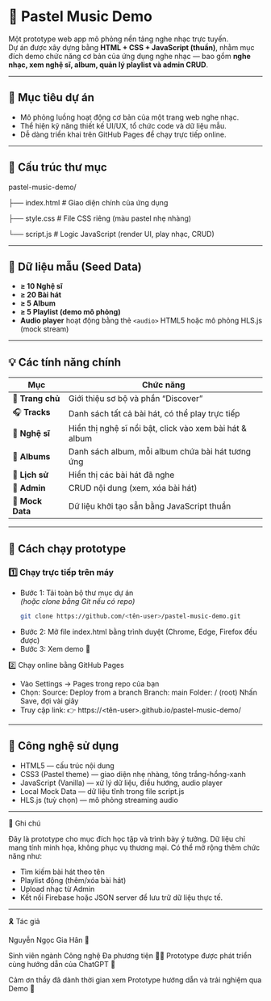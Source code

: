 # 🌸 Pastel Music Demo

Một prototype web app mô phỏng nền tảng nghe nhạc trực tuyến.  
Dự án được xây dựng bằng **HTML + CSS + JavaScript (thuần)**, nhằm mục đích demo chức năng cơ bản của ứng dụng nghe nhạc — bao gồm **nghe nhạc, xem nghệ sĩ, album, quản lý playlist và admin CRUD**.

---

## 🎯 Mục tiêu dự án

- Mô phỏng luồng hoạt động cơ bản của một trang web nghe nhạc.
- Thể hiện kỹ năng thiết kế UI/UX, tổ chức code và dữ liệu mẫu.
- Dễ dàng triển khai trên GitHub Pages để chạy trực tiếp online.

---

## 🧩 Cấu trúc thư mục

pastel-music-demo/

├── index.html # Giao diện chính của ứng dụng

├── style.css # File CSS riêng (màu pastel nhẹ nhàng)

└── script.js # Logic JavaScript (render UI, play nhạc, CRUD)


---

## 🎵 Dữ liệu mẫu (Seed Data)

- **≥ 10 Nghệ sĩ**
- **≥ 20 Bài hát**
- **≥ 5 Album**
- **≥ 5 Playlist (demo mô phỏng)**
- **Audio player** hoạt động bằng thẻ `<audio>` HTML5 hoặc mô phỏng HLS.js (mock stream)

---

## 💡 Các tính năng chính

| Mục | Chức năng |
|-----|------------|
| 🌸 **Trang chủ** | Giới thiệu sơ bộ và phần “Discover” |
| 🎧 **Tracks** | Danh sách tất cả bài hát, có thể play trực tiếp |
| 🎤 **Nghệ sĩ** | Hiển thị nghệ sĩ nổi bật, click vào xem bài hát & album |
| 💽 **Albums** | Danh sách album, mỗi album chứa bài hát tương ứng |
| 📜 **Lịch sử** | Hiển thị các bài hát đã nghe |
| 🧾 **Admin** | CRUD nội dung (xem, xóa bài hát) |
| 🧠 **Mock Data** | Dữ liệu khởi tạo sẵn bằng JavaScript thuần |

---

## 🚀 Cách chạy prototype

### 1️⃣ Chạy trực tiếp trên máy
- Bước 1: Tải toàn bộ thư mục dự án  
  *(hoặc clone bằng Git nếu có repo)*  
  ```bash
  git clone https://github.com/<tên-user>/pastel-music-demo.git
- Bước 2: Mở file index.html bằng trình duyệt (Chrome, Edge, Firefox đều được)
- Bước 3: Xem demo 🌸

2️⃣ Chạy online bằng GitHub Pages

- Vào Settings → Pages trong repo của bạn
- Chọn:
Source: Deploy from a branch
Branch: main
Folder: / (root)
Nhấn Save, đợi vài giây
- Truy cập link:
👉 https://<tên-user>.github.io/pastel-music-demo/

---

## 🧠 Công nghệ sử dụng

- HTML5 — cấu trúc nội dung
- CSS3 (Pastel theme) — giao diện nhẹ nhàng, tông trắng-hồng-xanh
- JavaScript (Vanilla) — xử lý dữ liệu, điều hướng, audio player
- Local Mock Data — dữ liệu tĩnh trong file script.js
- HLS.js (tuỳ chọn) — mô phỏng streaming audio

---

💬 Ghi chú

Đây là prototype cho mục đích học tập và trình bày ý tưởng.
Dữ liệu chỉ mang tính minh họa, không phục vụ thương mại.
Có thể mở rộng thêm chức năng như:
- Tìm kiếm bài hát theo tên
- Playlist động (thêm/xóa bài hát)
- Upload nhạc từ Admin
- Kết nối Firebase hoặc JSON server để lưu trữ dữ liệu thực tế.

--- 

🎗 Tác giả

Nguyễn Ngọc Gia Hân 🔮

Sinh viên ngành Công nghệ Đa phương tiện 👩‍💻
Prototype được phát triển cùng hướng dẫn của ChatGPT 🤖

Cảm ơn thầy đã dành thời gian xem Prototype hướng dẫn và trải nghiệm qua Demo 🎊
